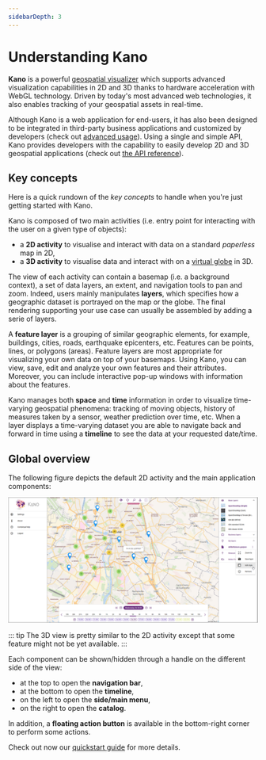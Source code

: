 ```yaml
---
sidebarDepth: 3
---
```


# Understanding Kano

**Kano** is a powerful [geospatial visualizer](https://en.wikipedia.org/wiki/Geovisualization) which supports advanced visualization capabilities in 2D and 3D thanks to hardware acceleration with WebGL technology. Driven by today's most advanced web technologies, it also enables tracking of your geospatial assets in real-time.

Although Kano is a web application for end-users, it has also been designed to be integrated in third-party business applications and customized by developers (check out [advanced usage](./advanced-usage.md)). Using a single and simple API, Kano provides developers with the capability to easily develop 2D and 3D geospatial applications (check out [the API reference](../reference/api.md)).

## Key concepts

Here is a quick rundown of the *key concepts* to handle when you're just getting started with Kano.

Kano is composed of two main activities (i.e. entry point for interacting with the user on a given type of objects):
* a **2D activity** to visualise and interact with data on a standard *paperless* map in 2D,
* a **3D activity** to visualise data and interact with on a [virtual globe](https://en.wikipedia.org/wiki/Virtual_globe) in 3D.

The view of each activity can contain a basemap (i.e. a background context), a set of data layers, an extent, and navigation tools to pan and zoom. Indeed, users mainly manipulates **layers**, which specifies how a geographic dataset is portrayed on the map or the globe. The final rendering supporting your use case can usually be assembled by adding a serie of layers.

A **feature layer** is a grouping of similar geographic elements, for example, buildings, cities, roads, earthquake epicenters, etc. Features can be points, lines, or polygons (areas). Feature layers are most appropriate for visualizing your own data on top of your basemaps. Using Kano, you can view, save, edit and analyze your own features and their attributes. Moreover, you can include interactive pop-up windows with information about the features.

Kano manages both **space** and **time** information in order to visualize time-varying geospatial phenomena: tracking of moving objects, history of measures taken by a sensor, weather prediction over time, etc. When a layer displays a time-varying dataset you are able to navigate back and forward in time using a **timeline** to see the data at your requested date/time.

## Global overview

The following figure depicts the default 2D activity and the main application components:

![Components](./../assets/kano-components.png)

::: tip
The 3D view is pretty similar to the 2D activity except that some feature might not be yet available.
:::

Each component can be shown/hidden through a handle on the different side of the view:
* at the top to open the **navigation bar**,
* at the bottom to open the **timeline**,
* on the left to open the **side/main menu**,
* on the right to open the **catalog**.

In addition, a **floating action button** <i class="las la-chrvron-up la-2x"></i> is available in the bottom-right corner to perform some actions.

Check out now our [quickstart guide](./getting-started.md) for more details.
